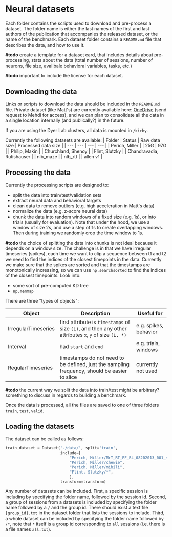 # Neural datasets 
Each folder contains the scripts used to download and pre-process a dataset. The folder name is either the last names of the first and last authors of the publication that accompanies the released dataset, or the name of the benchmark. Each dataset folder contains a `README.md` file that describes the data, and how to use it. 

**#todo** create a template for a dataset card, that includes details about pre-processing, stats about the data (total number of sessions, number of neurons, file size, availbale behavioral variables, tasks, etc.) 

**#todo** important to include the license for each dataset. 

## Downloading the data
Links or scripts to download the data should be included in the `README.md` file. Private dataset (like Matt's) are currently available here: [OneDrive](https://gtvault-my.sharepoint.com/:f:/r/personal/mazabou3_gatech_edu/Documents/Project%20Kirby?csf=1&web=1&e=MZDWEW) (send request to Mehdi for access), and we can plan to consolidate all the data in a single location internally (and publically?) in the future.

If you are using the Dyer Lab clusters, all data is mounted in `/kirby`. 

Currently the following datasets are available:
| Folder | Status | Raw data size | Processed data size |
| --- | --- | --- | --- | 
| Perich, Miller | | 25G | 97G | 
| Philip, Makin | 
| Churchland, Shenoy |
| Flint, Slutzky | 
| Chandravadia, Rutishauser |
| nlb_maze | 
| nlb_rtt | 
| allen v1 |

## Processing the data

Currently the processing scripts are designed to:
- split the data into train/test/validation sets
- extract neural data and behavioral targets
- clean data to remove outliers (e.g. high acceleration in Matt's data)
- normalize the data (e.g. z-score neural data)
- chunk the data into random windows of a fixed size (e.g. 1s), or into trials (usually for evaluation). Note that under the hood, we use a window of size 2s, and use a step of 1s to create overlapping windows. Then during training we randomly crop the time window to 1s. 

**#todo** the choice of splitting the data into chunks is not ideal because it depends on a window size. The challenge is in that we have irregular timeseries (spikes), each time we want to clip a sequence between t1 and t2 we need to find the indices of the closest timepoints in the data. Currently we make sure that the spikes are sorted and that the timestamps are monotonically increasing, so we can use `np.searchsorted` to find the indices of the closest timepoints. 
Look into:
- some sort of pre-computed KD tree
- `np.memmap`

There are three "types of objects":

| Object | Description | Useful for |
| --- | --- | --- |
| IrregularTimeseries | first attribute is `timestamps` of size `(L)`, and then any other attributes `x`, `y` of size `(L, *)` | e.g. spikes, behavior |
| Interval | had `start` and `end`| e.g. trials, windows |
| RegularTimeseries | timestamps do not need to be defined, just the sampling frequency, should be easier to slice | currently not used |

**#todo** the current way we split the data into train/test might be arbitrary? something to discuss in regards to building a benchmark.

Once the data is processed, all the files are saved to one of three folders `train`, `test`, `valid`. 

## Loading the datasets
The dataset can be called as follows:
```python
train_dataset = Dataset('./data/', split='train',
                        include=[
                            "Perich, Miller/MrT_RT_FF_BL_08202013_001_stripped"
                            "Perich, Miller/chewie", 
                            "Perich, Miller/mihili",
                            "Flint, Slutzky/*",
                            ], 
                        transform=transform)
```

Any number of datasets can be included. First, a specific session is including by specifying the folder name, followed by the session id. Second, a group of sessions from a datasets is included by specifying the folder name followed by a `/` and the group id. There should exist a text file `[group_id].txt` in the dataset folder that lists the sessions to include. Third, a whole dataset can be included by specifying the folder name followed by `/*`, note that `*` itself is a group id corresponding to `all` sessions (i.e. there is a file names `all.txt`).
